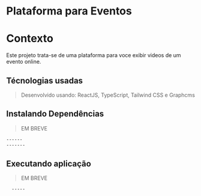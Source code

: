 # Plataforma para Eventos

# Contexto
Este projeto trata-se de uma plataforma para voce exibir videos de um evento online.

## Técnologias usadas

> Desenvolvido usando: ReactJS, TypeScript, Tailwind CSS e Graphcms

## Instalando Dependências

> EM BREVE
```bash
------
-------
``` 

## Executando aplicação

> EM BREVE

```bash
  -----
```
